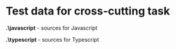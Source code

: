 # Test data for cross-cutting task
**.\javascript** - sources for Javascript

**.\typescript** - sources for Typescript
